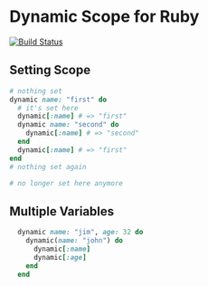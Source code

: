 # Dynamic Scope for Ruby
[![Build Status](https://secure.travis-ci.org/kaiserprogrammer/dynamic_ruby.png)](http://travis-ci.org/kaiserprogrammer/dynamic_ruby)

## Setting Scope
```ruby
# nothing set
dynamic name: "first" do
  # it's set here
  dynamic[:name] # => "first"
  dynamic name: "second" do
    dynamic[:name] # => "second"
  end
  dynamic[:name] # => "first"
end
# nothing set again

# no longer set here anymore
```

## Multiple Variables
```ruby
  dynamic name: "jim", age: 32 do
    dynamic(name: "john") do
      dynamic[:name]
      dynamic[:age]
    end
  end
```
